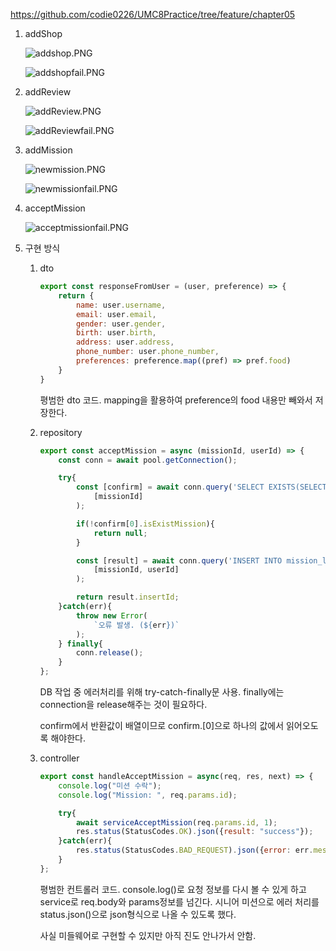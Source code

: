 https://github.com/codie0226/UMC8Practice/tree/feature/chapter05

1. addShop
    
    ![addshop.PNG](addshop.png)
    
    ![addshopfail.PNG](addshopfail.png)
    
2. addReview
    
    ![addReview.PNG](addReview.png)
    
    ![addReviewfail.PNG](addReviewfail.png)
    
3. addMission
    
    ![newmission.PNG](newmission.png)
    
    ![newmissionfail.PNG](newmissionfail.png)
    
4. acceptMission
    
    ![acceptmissionfail.PNG](acceptmissionfail.png)
    
5. 구현 방식
    1. dto
        
        ```jsx
        export const responseFromUser = (user, preference) => {
            return {
                name: user.username,
                email: user.email,
                gender: user.gender,
                birth: user.birth,
                address: user.address,
                phone_number: user.phone_number,
                preferences: preference.map((pref) => pref.food)
            }
        }
        ```
        
        평범한 dto 코드. mapping을 활용하여 preference의 food 내용만 빼와서 저장한다.
        
    2. repository
        
        ```jsx
        export const acceptMission = async (missionId, userId) => {
            const conn = await pool.getConnection();
        
            try{
                const [confirm] = await conn.query('SELECT EXISTS(SELECT 1 FROM mission WHERE id = ?) as isExistMission',
                    [missionId]
                );
        
                if(!confirm[0].isExistMission){
                    return null;
                }
        
                const [result] = await conn.query('INSERT INTO mission_log(mission_id, user_id) VALUES(?, ?)',
                    [missionId, userId]
                );
        
                return result.insertId;
            }catch(err){
                throw new Error(
                    `오류 발생. (${err})`
                );
            } finally{
                conn.release();
            }
        };
        ```
        
        DB 작업 중 에러처리를 위해 try-catch-finally문 사용. finally에는 connection을 release해주는 것이 필요하다.
        
        confirm에서 반환값이 배열이므로 confirm.[0]으로 하나의 값에서 읽어오도록 해야한다.
        
    3. controller
        
        ```jsx
        export const handleAcceptMission = async(req, res, next) => {
            console.log("미션 수락");
            console.log("Mission: ", req.params.id);
        
            try{
                await serviceAcceptMission(req.params.id, 1);
                res.status(StatusCodes.OK).json({result: "success"});
            }catch(err){
                res.status(StatusCodes.BAD_REQUEST).json({error: err.message});
            }
        };
        ```
        
        평범한 컨트롤러 코드. console.log()로 요청 정보를 다시 볼 수 있게 하고 service로 req.body와 params정보를 넘긴다. 시니어 미션으로 에러 처리를 status.json()으로 json형식으로 나올 수 있도록 했다.
        
        사실 미들웨어로 구현할 수 있지만 아직 진도 안나가서 안함.